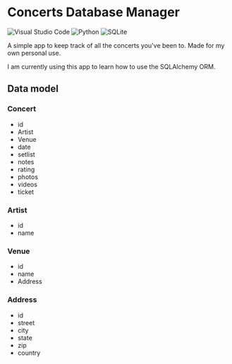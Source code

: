 # Concerts Database Manager
![Visual Studio Code](https://img.shields.io/badge/Visual%20Studio%20Code-0078d7.svg?style=for-the-badge&logo=visual-studio-code&logoColor=white) ![Python](https://img.shields.io/badge/python-3670A0?style=for-the-badge&logo=python&logoColor=ffdd54) ![SQLite](https://img.shields.io/badge/sqlite-%2307405e.svg?style=for-the-badge&logo=sqlite&logoColor=white)


A simple app to keep track of all the concerts you've been to. Made for my own personal use.

I am currently using this app to learn how to use the SQLAlchemy ORM.


## Data model

### Concert
- id
- Artist
- Venue
- date
- setlist
- notes
- rating
- photos
- videos
- ticket

### Artist
- id
- name

### Venue
- id
- name
- Address

### Address
- id
- street
- city
- state
- zip
- country